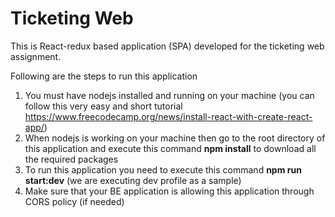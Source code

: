 # Ticketing Web
This is React-redux based application (SPA) developed for the ticketing web assignment.

Following are the steps to run this application

1. You must have nodejs installed and running on your machine (you can follow this very easy and short tutorial https://www.freecodecamp.org/news/install-react-with-create-react-app/)
2. When nodejs is working on your machine then go to the root directory of this application and execute this command **npm install** to download all the required packages
3. To run this application you need to execute this command **npm run start:dev** (we are executing dev profile as a sample)
4. Make sure that your BE application is allowing this application through CORS policy (if needed)
